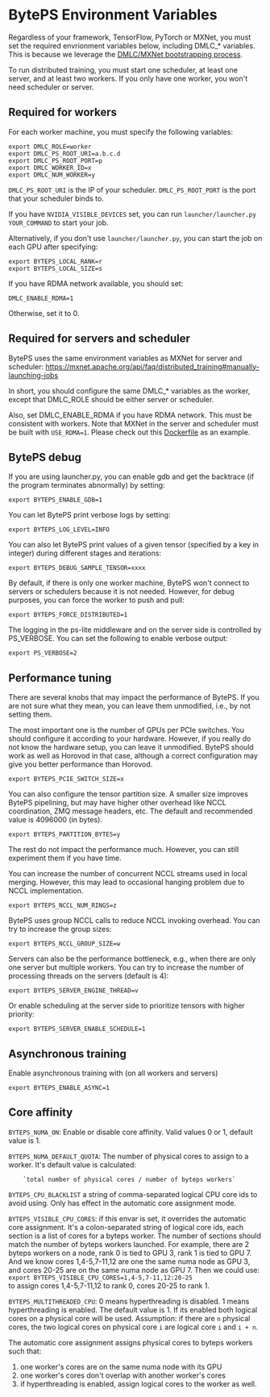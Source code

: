 # BytePS Environment Variables

Regardless of your framework, TensorFlow, PyTorch or MXNet, you must set the required envrionment variables below, including DMLC_* variables. This is because we leverage the [DMLC/MXNet bootstrapping process](https://mxnet.apache.org/api/faq/distributed_training#manually-launching-jobs).

To run distributed training, you must start one scheduler, at least one server, and at least two workers. If you only have one worker, you won't need scheduler or server.

## Required for workers

For each worker machine, you must specify the following variables:

```
export DMLC_ROLE=worker
export DMLC_PS_ROOT_URI=a.b.c.d
export DMLC_PS_ROOT_PORT=p
export DMLC_WORKER_ID=x
export DMLC_NUM_WORKER=y
```

`DMLC_PS_ROOT_URI` is the IP of your scheduler. `DMLC_PS_ROOT_PORT` is the port that your scheduler binds to.

If you have `NVIDIA_VISIBLE_DEVICES` set, you can run `launcher/launcher.py YOUR_COMMAND` to start your job.

Alternatively, if you don't use `launcher/launcher.py`, you can start the job on each GPU after specifying:

```
export BYTEPS_LOCAL_RANK=r
export BYTEPS_LOCAL_SIZE=s
```

If you have RDMA network available, you should set:

```
DMLC_ENABLE_RDMA=1
```

Otherwise, set it to 0.

## Required for servers and scheduler

BytePS uses the same environment variables as MXNet for server and scheduler:
https://mxnet.apache.org/api/faq/distributed_training#manually-launching-jobs

In short, you should configure the same DMLC_* variables as the worker, except that DMLC_ROLE should be either server or scheduler.

Also, set DMLC_ENABLE_RDMA if you have RDMA network. This must be consistent with workers. Note that MXNet in the server and scheduler must be built with `USE_RDMA=1`. Please check out this [Dockerfile](https://github.com/bytedance/byteps/blob/master/docker/Dockerfile.server#L27) as an example.

## BytePS debug

If you are using launcher.py, you can enable gdb and get the backtrace (if the program terminates abnormally) by setting:

```
export BYTEPS_ENABLE_GDB=1
```

You can let BytePS print verbose logs by setting:

```
export BYTEPS_LOG_LEVEL=INFO
```

You can also let BytePS print values of a given tensor (specified by a key in integer) during different stages and iterations:

```
export BYTEPS_DEBUG_SAMPLE_TENSOR=xxxx
```

By default, if there is only one worker machine, BytePS won't connect to servers or schedulers because it is not needed. However, for debug purposes, you can force the worker to push and pull:

```
export BYTEPS_FORCE_DISTRIBUTED=1
```

The logging in the ps-lite middleware and on the server side is controlled by PS_VERBOSE. You can set the following to enable verbose output:

```
export PS_VERBOSE=2
```

## Performance tuning

There are several knobs that may impact the performance of BytePS. If you are not sure what they mean, you can leave them unmodified, i.e., by not setting them.

The most important one is the number of GPUs per PCIe switches. You should configure it according to your hardware. However, if you really do not know the hardware setup, you can leave it unmodified. BytePS should work as well as Horovod in that case, although a correct configuration may give you better performance than Horovod.

```
export BYTEPS_PCIE_SWITCH_SIZE=x
```

You can also configure the tensor partition size. A smaller size improves BytePS pipelining, but may have higher other overhead like NCCL coordination, ZMQ message headers, etc. The default and recommended value is 4096000 (in bytes).

```
export BYTEPS_PARTITION_BYTES=y
```

The rest do not impact the performance much. However, you can still experiment them if you have time.

You can increase the number of concurrent NCCL streams used in local merging. However, this may lead to occasional hanging problem due to NCCL implementation.

```
export BYTEPS_NCCL_NUM_RINGS=z
```

BytePS uses group NCCL calls to reduce NCCL invoking overhead. You can try to increase the group sizes:

```
export BYTEPS_NCCL_GROUP_SIZE=w
```

Servers can also be the performance bottleneck, e.g., when there are only one server but multiple workers.
You can try to increase the number of processing threads on the servers (default is 4):

```
export BYTEPS_SERVER_ENGINE_THREAD=v
```

Or enable scheduling at the server side to prioritize tensors with higher priority:

```
export BYTEPS_SERVER_ENABLE_SCHEDULE=1
```

## Asynchronous training

Enable asynchronous training with (on all workers and servers)

```
export BYTEPS_ENABLE_ASYNC=1
```

## Core affinity

`BYTEPS_NUMA_ON`: Enable or disable core affinity. Valid values 0 or 1, default value is 1.

`BYTEPS_NUMA_DEFAULT_QUOTA`: The number of physical cores to assign to a worker. It's default value is calculated:

        `total number of physical cores / number of byteps workers`

`BYTEPS_CPU_BLACKLIST` a string of comma-separated logical CPU core ids to avoid using. Only has effect in the automatic core assignment mode.

`BYTEPS_VISIBLE_CPU_CORES`: if this envar is set, it overrides the automatic core assignment. It's a colon-separated string of logical core ids, each section is a list of cores for a byteps worker. The number of sections should match the number of byteps workers launched.
    For example, there are 2 byteps workers on a node, rank 0 is tied to GPU 3, rank 1 is tied to GPU 7. And we know cores 1,4-5,7-11,12 are one the same numa node as GPU 3, and cores 20-25 are on the same numa node as GPU 7. Then we could use:  
    `export BYTEPS_VISIBLE_CPU_CORES=1,4-5,7-11,12:20-25`  
    to assign cores 1,4-5,7-11,12 to rank 0, cores 20-25 to rank 1.

`BYTEPS_MULTITHREADED_CPU`: 0 means hyperthreading is disabled. 1 means hyperthreading is enabled. The default value is 1. If its enabled both logical cores on a physical core will be used. Assumption: if there are `n` physical cores, the two logical cores on physical core `i` are logical core `i` and `i + n`.

The automatic core assignment assigns physical cores to byteps workers such that:
  1) one worker's cores are on the same numa node with its GPU
  2) one worker's cores don't overlap with another worker's cores
  3) if hyperthreading is enabled, assign logical cores to the worker as well.
